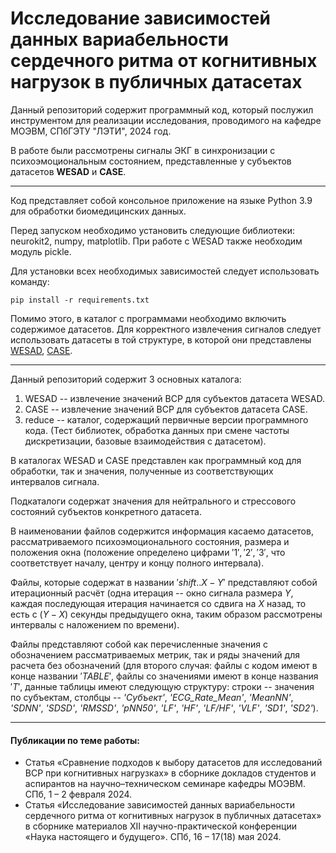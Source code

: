 # Исследование зависимостей данных вариабельности сердечного ритма от когнитивных нагрузок в публичных датасетах

Данный репозиторий содержит программный код, который послужил инструментом для реализации исследования, проводимого на кафедре МОЭВМ, СПбГЭТУ "ЛЭТИ", 2024 год. 

В работе были рассмотрены сигналы ЭКГ в синхронизации с психоэмоциональным состоянием, представленные у субъектов датасетов **WESAD** и **CASE**.

---

Код представляет собой консольное приложение на языке Python 3.9 для обработки биомедицинских данных.  

Перед запуском необходимо установить следующие библиотеки: neurokit2, numpy, matplotlib. При работе с WESAD также необходим модуль pickle.

Для установки всех необходимых зависимостей следует использовать команду:

``` 
pip install -r requirements.txt
```

Помимо этого, в каталог с программами необходимо включить содержимое датасетов. Для корректного извлечения сигналов следует использовать датасеты в той структуре, в которой они представлены [WESAD](https://ubicomp.eti.uni-siegen.de/home/datasets/icmi18/), [CASE](https://springernature.figshare.com/articles/dataset/CASE_Dataset-full/8869157).

---

Данный репозиторий содержит 3 основных каталога:

1. WESAD -- извлечение значений ВСР для субъектов датасета WESAD.
2. CASE -- извлечение значений ВСР для субъектов датасета CASE.
3. reduce -- каталог, содержащий первичные версии программного кода. (Тест библиотек, обработка данных при смене частоты дискретизации, базовые взаимодействия с датасетом).

В каталогах WESAD и СASE представлен как программный код для обработки, так и значения, полученные из соответствующих интервалов сигнала.

Подкаталоги содержат значения для нейтрального и стрессового состояний субъектов конкретного датасета.

В наименовании файлов содержится информация касаемо датасетов, рассматриваемого психоэмоционального состояния, размера и положения окна (положение определено цифрами $'1', '2', '3'$, что соответствует началу, центру и концу полного интервала).  

Файлы, которые содержат в названии $'shift..X-Y'$ представляют собой итерационный расчёт (одна итерация -- окно сигнала размера $Y$, каждая последующая итерация начинается со сдвига на $X$ назад, то есть с $(Y-X)$ секунды предыдущего окна, таким образом рассмотрены интервалы с наложением по времени).    

Файлы представляют собой как перечисленные значения с обозначением рассматриваемых метрик, так и ряды значений для расчета без обозначений (для второго случая: файлы с кодом имеют в конце названии $'TABLE'$, файлы со значениями имеют в конце названия $'T'$, данные таблицы имеют следующую структуру: строки -- значения по субъектам, столбцы -- *'Субъект'*, *'ECG_Rate_Mean'*, *'MeanNN'*, *'SDNN'*, *'SDSD'*, *'RMSSD'*, *'pNN50'*, *'LF'*, *'HF'*, *'LF/HF'*, *'VLF'*, *'SD1'*, *'SD2'*). 

---

#### Публикации по теме работы:
- Статья «Сравнение подходов к выбору датасетов для исследований ВСР при когнитивных нагрузках» в сборнике докладов студентов и аспирантов на научно–техническом семинаре кафедры МОЭВМ. СПб, 1 – 2 февраля 2024.
- Статья «Исследование зависимостей данных вариабельности сердечного ритма от когнитивных нагрузок в публичных датасетах» в сборнике материалов XII научно-практической конференции «Наука настоящего и будущего». СПб, 16 – 17(18) мая 2024.

